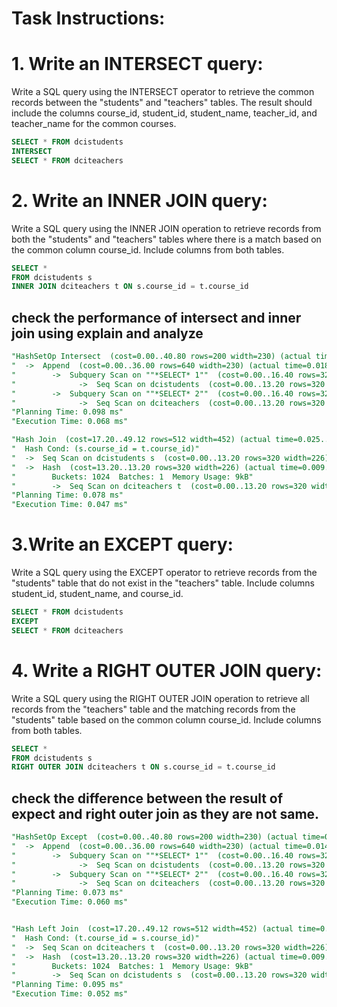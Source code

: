 # Task Instructions:
# 1. Write an INTERSECT query:
Write a SQL query using the INTERSECT operator to retrieve the common records between the "students" and "teachers" tables. The result should include the columns course_id, student_id, student_name, teacher_id, and teacher_name for the common courses.
```sql
SELECT * FROM dcistudents
INTERSECT
SELECT * FROM dciteachers
```
# 2. Write an INNER JOIN query:
Write a SQL query using the INNER JOIN operation to retrieve records from both the "students" and "teachers" tables where there is a match based on the common column course_id. Include columns from both tables.
```sql
SELECT *
FROM dcistudents s
INNER JOIN dciteachers t ON s.course_id = t.course_id
```
## check the performance of intersect and inner join using explain and analyze
```sql
"HashSetOp Intersect  (cost=0.00..40.80 rows=200 width=230) (actual time=0.035..0.036 rows=0 loops=1)"
"  ->  Append  (cost=0.00..36.00 rows=640 width=230) (actual time=0.018..0.027 rows=11 loops=1)"
"        ->  Subquery Scan on ""*SELECT* 1""  (cost=0.00..16.40 rows=320 width=230) (actual time=0.018..0.020 rows=7 loops=1)"
"              ->  Seq Scan on dcistudents  (cost=0.00..13.20 rows=320 width=226) (actual time=0.012..0.013 rows=7 loops=1)"
"        ->  Subquery Scan on ""*SELECT* 2""  (cost=0.00..16.40 rows=320 width=230) (actual time=0.005..0.005 rows=4 loops=1)"
"              ->  Seq Scan on dciteachers  (cost=0.00..13.20 rows=320 width=226) (actual time=0.004..0.005 rows=4 loops=1)"
"Planning Time: 0.098 ms"
"Execution Time: 0.068 ms"

"Hash Join  (cost=17.20..49.12 rows=512 width=452) (actual time=0.025..0.029 rows=7 loops=1)"
"  Hash Cond: (s.course_id = t.course_id)"
"  ->  Seq Scan on dcistudents s  (cost=0.00..13.20 rows=320 width=226) (actual time=0.008..0.009 rows=7 loops=1)"
"  ->  Hash  (cost=13.20..13.20 rows=320 width=226) (actual time=0.009..0.010 rows=4 loops=1)"
"        Buckets: 1024  Batches: 1  Memory Usage: 9kB"
"        ->  Seq Scan on dciteachers t  (cost=0.00..13.20 rows=320 width=226) (actual time=0.003..0.004 rows=4 loops=1)"
"Planning Time: 0.078 ms"
"Execution Time: 0.047 ms"
```
# 3.Write an EXCEPT query:
Write a SQL query using the EXCEPT operator to retrieve records from the "students" table that do not exist in the "teachers" table. Include columns student_id, student_name, and course_id.
```sql
SELECT * FROM dcistudents
EXCEPT
SELECT * FROM dciteachers
```
# 4. Write a RIGHT OUTER JOIN query:
Write a SQL query using the RIGHT OUTER JOIN operation to retrieve all records from the "teachers" table and the matching records from the "students" table based on the common column course_id. Include columns from both tables.
```sql
SELECT *
FROM dcistudents s
RIGHT OUTER JOIN dciteachers t ON s.course_id = t.course_id 
```
## check the difference between the result of expect and right outer join as they are not same. 
```sql
"HashSetOp Except  (cost=0.00..40.80 rows=200 width=230) (actual time=0.027..0.028 rows=7 loops=1)"
"  ->  Append  (cost=0.00..36.00 rows=640 width=230) (actual time=0.014..0.021 rows=11 loops=1)"
"        ->  Subquery Scan on ""*SELECT* 1""  (cost=0.00..16.40 rows=320 width=230) (actual time=0.013..0.015 rows=7 loops=1)"
"              ->  Seq Scan on dcistudents  (cost=0.00..13.20 rows=320 width=226) (actual time=0.009..0.010 rows=7 loops=1)"
"        ->  Subquery Scan on ""*SELECT* 2""  (cost=0.00..16.40 rows=320 width=230) (actual time=0.004..0.005 rows=4 loops=1)"
"              ->  Seq Scan on dciteachers  (cost=0.00..13.20 rows=320 width=226) (actual time=0.004..0.004 rows=4 loops=1)"
"Planning Time: 0.073 ms"
"Execution Time: 0.060 ms"


"Hash Left Join  (cost=17.20..49.12 rows=512 width=452) (actual time=0.028..0.031 rows=7 loops=1)"
"  Hash Cond: (t.course_id = s.course_id)"
"  ->  Seq Scan on dciteachers t  (cost=0.00..13.20 rows=320 width=226) (actual time=0.010..0.011 rows=4 loops=1)"
"  ->  Hash  (cost=13.20..13.20 rows=320 width=226) (actual time=0.009..0.009 rows=7 loops=1)"
"        Buckets: 1024  Batches: 1  Memory Usage: 9kB"
"        ->  Seq Scan on dcistudents s  (cost=0.00..13.20 rows=320 width=226) (actual time=0.003..0.004 rows=7 loops=1)"
"Planning Time: 0.095 ms"
"Execution Time: 0.052 ms"
```
